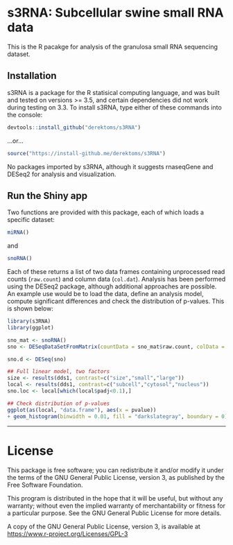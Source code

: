 # s3RNA: Subcellular swine small RNA data

This is the R pacakge for analysis of the granulosa small RNA sequencing dataset.

## Installation
s3RNA is a package for the R statisical computing language, and was built and tested on versions >= 3.5, and certain dependencies did not work during testing on 3.3. To install s3RNA, type either of these commands into the console:

``` r
devtools::install_github("derektoms/s3RNA")
```

...or...

``` r
source("https://install-github.me/derektoms/s3RNA")
```

No packages imported by s3RNA, although it suggests rnaseqGene and DESeq2 for analysis and visualization.

## Run the Shiny app

Two functions are provided with this package, each of which loads a specific dataset:
```r
miRNA()
```
and 
```r
snoRNA()
```
Each of these returns a list of two data frames containing unprocessed read counts (```raw.count```) and column data (```col.dat```). Analysis has been performed using the DESeq2 package, although additional approaches are possible. An example use would be to load the data, define an analysis model, compute significant differences and check the distribution of p-values. This is shown below:
```r
library(s3RNA)
library(ggplot)

sno_mat <- snoRNA()
sno <- DESeqDataSetFromMatrix(countData = sno_mat$raw.count, colData = sno_mat$col.dat, design=~size*subcell+batch)

sno.d <- DESeq(sno)

## Full linear model, two factors
size <- results(dds1, contrast=c("size","small","large"))
local <- results(dds1, contrast=c("subcell","cytosol","nucleus"))
sno.loc <- local[which(local$padj<0.1),]

## Check distribution of p-values
ggplot(as(local, "data.frame"), aes(x = pvalue)) 
+ geom_histogram(binwidth = 0.01, fill = "darkslategray", boundary = 0)
```

---

# License
This package is free software; you can redistribute it and/or modify it under the terms of the GNU General Public License, version 3, as published by the Free Software Foundation.

This program is distributed in the hope that it will be useful, but without any warranty; without even the implied warranty of merchantability or fitness for a particular purpose. See the GNU General Public License for more details.

A copy of the GNU General Public License, version 3, is available at https://www.r-project.org/Licenses/GPL-3

